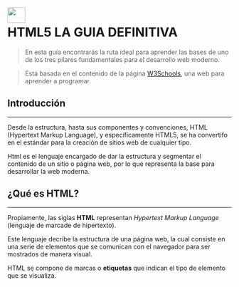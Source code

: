 
<img src="https://upload.wikimedia.org/wikipedia/commons/thumb/3/38/HTML5_Badge.svg/600px-HTML5_Badge.svg.png" width="40" height="35" style="float:left;margin-right:20px;">

# HTML5 LA GUIA DEFINITIVA

> En esta guía encontrarás la ruta ideal para aprender las bases de uno de los tres pilares fundamentales para el desarrollo web moderno. 

>Está basada en el contenido de la página [W3Schools](https://www.w3schools.com), una web para aprender a programar.


## Introducción
***
Desde la estructura, hasta sus componentes y convenciones, HTML (Hypertext Markup Language), y específicamente HTML5, se ha convertifo en el estándar para la creación de sitios web de cualquier tipo.

Html es el lenguaje encargado de dar la estructura y segmentar el contenido de un sitio o página web, por lo que representa la base para desarrollar la web moderna.

## ¿Qué es HTML?
***
Propiamente, las siglas **HTML** representan *Hypertext Markup Language* (lenguaje de marcade de hipertexto). 

Este lenguaje decribe la estructura de una página web, la cual consiste en una serie de elementos que se comunican con el navegador para ser mostrados de manera visual.

HTML se compone de marcas o **etiquetas** que indican el tipo de elemento que se visualiza.


